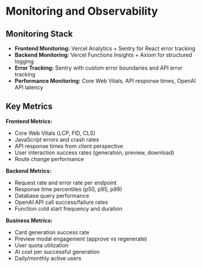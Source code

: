 # Monitoring and Observability

## Monitoring Stack

- **Frontend Monitoring:** Vercel Analytics + Sentry for React error tracking
- **Backend Monitoring:** Vercel Functions Insights + Axiom for structured logging
- **Error Tracking:** Sentry with custom error boundaries and API error tracking
- **Performance Monitoring:** Core Web Vitals, API response times, OpenAI API latency

## Key Metrics

**Frontend Metrics:**
- Core Web Vitals (LCP, FID, CLS)
- JavaScript errors and crash rates
- API response times from client perspective
- User interaction success rates (generation, preview, download)
- Route change performance

**Backend Metrics:**
- Request rate and error rate per endpoint
- Response time percentiles (p50, p95, p99)
- Database query performance
- OpenAI API call success/failure rates
- Function cold start frequency and duration

**Business Metrics:**
- Card generation success rate
- Preview modal engagement (approve vs regenerate)
- User quota utilization
- AI cost per successful generation
- Daily/monthly active users
